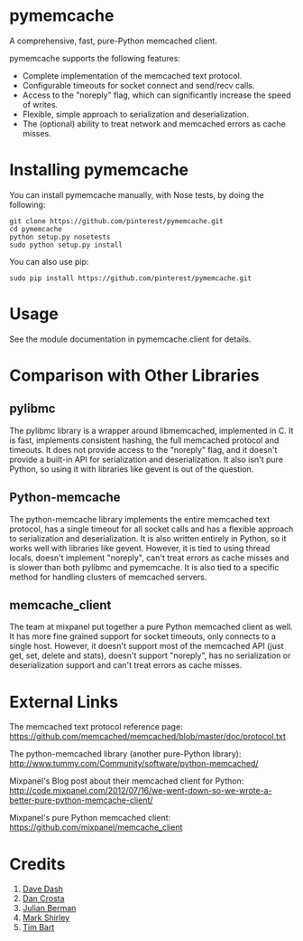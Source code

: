 pymemcache
==========

A comprehensive, fast, pure-Python memcached client.

pymemcache supports the following features:

* Complete implementation of the memcached text protocol.
* Configurable timeouts for socket connect and send/recv calls.
* Access to the "noreply" flag, which can significantly increase the speed of writes.
* Flexible, simple approach to serialization and deserialization.
* The (optional) ability to treat network and memcached errors as cache misses.

Installing pymemcache
=====================

You can install pymemcache manually, with Nose tests, by doing the following:

    git clone https://github.com/pinterest/pymemcache.git
    cd pymemcache
    python setup.py nosetests
    sudo python setup.py install

You can also use pip:

    sudo pip install https://github.com/pinterest/pymemcache.git

Usage
=====

See the module documentation in pymemcache.client for details.

Comparison with Other Libraries
===============================

pylibmc
-------

The pylibmc library is a wrapper around libmemcached, implemented in C. It is
fast, implements consistent hashing, the full memcached protocol and timeouts.
It does not provide access to the "noreply" flag, and it doesn't provide a
built-in API for serialization and deserialization. It also isn't pure Python,
so using it with libraries like gevent is out of the question.

Python-memcache
---------------

The python-memcache library implements the entire memcached text protocol, has
a single timeout for all socket calls and has a flexible approach to
serialization and deserialization. It is also written entirely in Python, so
it works well with libraries like gevent. However, it is tied to using thread
locals, doesn't implement "noreply", can't treat errors as cache misses and is
slower than both pylibmc and pymemcache. It is also tied to a specific method
for handling clusters of memcached servers.

memcache_client
---------------

The team at mixpanel put together a pure Python memcached client as well. It
has more fine grained support for socket timeouts, only connects to a single
host. However, it doesn't support most of the memcached API (just get, set,
delete and stats), doesn't support "noreply", has no serialization or
deserialization support and can't treat errors as cache misses.

External Links
==============

The memcached text protocol reference page:
  https://github.com/memcached/memcached/blob/master/doc/protocol.txt

The python-memcached library (another pure-Python library):
  http://www.tummy.com/Community/software/python-memcached/

Mixpanel's Blog post about their memcached client for Python:
  http://code.mixpanel.com/2012/07/16/we-went-down-so-we-wrote-a-better-pure-python-memcache-client/

Mixpanel's pure Python memcached client:
  https://github.com/mixpanel/memcache_client

Credits
=======

1. [Dave Dash](http://github.com/davedash)
2. [Dan Crosta](http://github.com/dcrosta)
3. [Julian Berman](http://github.com/Julian)
4. [Mark Shirley](http://github.com/maspwr)
5. [Tim Bart](http://github.com/pims)
